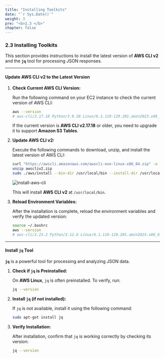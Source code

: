 ```yaml
---
title: "Installing Toolkits"
date: "`r Sys.Date()`"
weight: 3
pre: "<b>2.3 </b>"
chapter: false
---
```


### **2.3 Installing Toolkits**

This section provides instructions to install the latest version of **AWS CLI v2** and the **`jq`** tool for processing JSON responses.

---

#### **Update AWS CLI v2 to the Latest Version**

1. **Check Current AWS CLI Version:**

   Run the following command on your EC2 instance to check the current version of AWS CLI:

   ```bash
   aws --version
   # aws-cli/2.17.18 Python/3.9.20 Linux/6.1.119-129.201.amzn2023.x86_64 source/x86_64.amzn.2023
   ```

   If the current version is **AWS CLI v2.17.18** or older, you need to upgrade it to support **Amazon S3 Tables**.

2. **Update AWS CLI v2:**

   Execute the following commands to download, unzip, and install the latest version of AWS CLI:

   ```bash
   curl "https://awscli.amazonaws.com/awscli-exe-linux-x86_64.zip" -o "awscliv2.zip"
   unzip awscliv2.zip
   sudo ./aws/install --bin-dir /usr/local/bin --install-dir /usr/local/aws-cli --update
   ```

   ![install-aws-cli](</images/2-preparation-(root)/3-installing-tools/image-1.png>)

   This will install **AWS CLI v2** at `/usr/local/bin`.

3. **Reload Environment Variables:**

   After the installation is complete, reload the environment variables and verify the updated version:

   ```bash
   source ~/.bashrc
   aws --version
   # aws-cli/2.23.2 Python/3.12.6 Linux/6.1.119-129.201.amzn2023.x86_64 exe/x86_64.amzn.2023
   ```

---

#### **Install `jq` Tool**

**`jq`** is a powerful tool for processing and analyzing JSON data.

1. **Check if `jq` is Preinstalled:**

   On **AWS Linux**, `jq` is often preinstalled. To verify, run:

   ```bash
   jq --version
   ```

2. **Install `jq` (if not installed):**

   If `jq` is not available, install it using the following command:

   ```bash
   sudo apt-get install jq
   ```

3. **Verify Installation:**

   After installation, confirm that `jq` is working correctly by checking its version:

   ```bash
   jq --version
   ```
